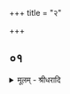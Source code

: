 +++
title = "२"

+++


## ०१
<details><summary>मूलम् - श्रीधरादि</summary>

यो᳘ ह वा᳘ ऽअग्निहोत्रे[[!!]]॥  
ष᳘ण्मिथुना᳘नि व्वे᳘द मिथुने᳘न मिथुनेन ह प्र᳘जायते स᳘र्व्वाभिः प्र᳘जातिभिर्य्य᳘जमानश्च प᳘त्नी च तदे᳘कम्मिथुनं त᳘स्मादस्य प᳘त्नीवदग्निहोत्र᳘ᳫँ᳘ स्यादेत᳘न्मिथुनमु᳘पाप्नवानी᳘ति व्वत्स᳘श्चाग्निहोत्री᳘ च तदे᳘कम्मिथुनं त᳘स्मादस्य पुम्वत्सा ऽग्निहोत्री᳘[[!!]] स्यादेत᳘न्मिथुनमु᳘पाप्नवानीति᳘ स्थाली चा᳘ङ्गाराश्च तदे᳘कम्मिथुनᳫँ᳭ स्रु᳘क्च स्रुव᳘श्च तदे᳘कम्मिथुन᳘माहवनी᳘यश्च समि᳘च्च तदे᳘कम्मिथुनमा᳘हुतिश्च स्वाहाकार᳘श्च तदे᳘कम्मिथुन᳘मेता᳘नि ह वा ऽअग्निहोत्रे ष᳘ण्मिथुना᳘नि ता᳘नि य᳘ ऽएवं व्वे᳘द मिथुने᳘न मिथुनेन ह प्र᳘जायते स᳘र्व्वाभिः प्र᳘जातिभिः॥
</details>